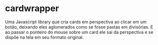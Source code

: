 # cardwrapper

Uma Javascript library que cria cards em perspectiva ao clicar em um botão, deixando eles aglomerados como se fosse pastas em divisórias. E ao passar o ponteiro do mouse sobre um card ele sai da perspectiva e se dispõe na tela em seu formato original.
